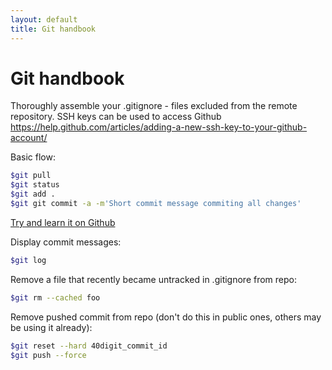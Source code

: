 ```yaml
---
layout: default
title: Git handbook
---
```


# Git handbook

Thoroughly assemble your .gitignore - files excluded from the remote repository.
SSH keys can be used to access Github
<https://help.github.com/articles/adding-a-new-ssh-key-to-your-github-account/>

Basic flow:

```sh
$git pull
$git status
$git add .
$git git commit -a -m'Short commit message commiting all changes'
```

[Try and learn it on Github](https://try.github.io/levels/1/challenges/1)

Display commit messages:

```sh
$git log
```

Remove a file that recently became untracked in .gitignore from repo:

```sh
$git rm --cached foo
```

Remove pushed commit from repo (don't do this in public ones, others may be using it already):

```sh
$git reset --hard 40digit_commit_id
$git push --force
```
